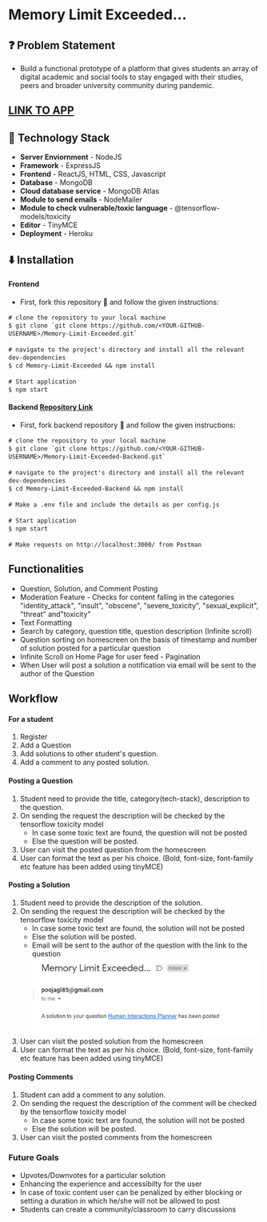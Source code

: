 # Memory Limit Exceeded...

## ❓ Problem Statement

- Build a functional prototype of a platform that gives students an array of digital academic and social tools to stay engaged with their studies, peers and broader university community during pandemic.

## [LINK TO APP](https://memory-limit-exceeded.herokuapp.com)

## 🚧 Technology Stack

- **Server Enviornment** - NodeJS
- **Framework** - ExpressJS
- **Frontend** - ReactJS, HTML, CSS, Javascript
- **Database** - MongoDB
- **Cloud database service** - MongoDB Atlas
- **Module to send emails** - NodeMailer
- **Module to check vulnerable/toxic language** - @tensorflow-models/toxicity
- **Editor** - TinyMCE
- **Deployment** - Heroku

## ⬇️ Installation

#### Frontend

- First, fork this repository 🍴 and follow the given instructions:

```
# clone the repository to your local machine
$ git clone `git clone https://github.com/<YOUR-GITHUB-USERNAME>/Memory-Limit-Exceeded.git`

# navigate to the project's directory and install all the relevant dev-dependencies
$ cd Memory-Limit-Exceeded && npm install

# Start application
$ npm start

```

#### Backend [Repository Link](https://github.com/poojagl85/Memory-Limit-Exceeded-Backend)

- First, fork backend repository 🍴 and follow the given instructions:

```
# clone the repository to your local machine
$ git clone `git clone https://github.com/<YOUR-GITHUB-USERNAME>/Memory-Limit-Exceeded-Backend.git`

# navigate to the project's directory and install all the relevant dev-dependencies
$ cd Memory-Limit-Exceeded-Backend && npm install

# Make a .env file and include the details as per config.js

# Start application
$ npm start

# Make requests on http://localhost:3000/ from Postman

```

## Functionalities

- Question, Solution, and Comment Posting
- Moderation Feature - Checks for content falling in the categories "identity_attack", "insult", "obscene", "severe_toxicity", "sexual_explicit", "threat" and"toxicity"
- Text Formatting
- Search by category, question title, question description (Infinite scroll)
- Question sorting on homescreen on the basis of timestamp and number of solution posted for a particular question
- Infinite Scroll on Home Page for user feed - Pagination
- When User will post a solution a notification via email will be sent to the author of the Question

## Workflow

#### For a student

1. Register
2. Add a Question
3. Add solutions to other student's question.
4. Add a comment to any posted solution.

#### Posting a Question

1. Student need to provide the title, category(tech-stack), description to the question.
2. On sending the request the description will be checked by the tensorflow toxicity model
   - In case some toxic text are found, the question will not be posted
   - Else the question will be posted.
3. User can visit the posted question from the homescreen
4. User can format the text as per his choice. (Bold, font-size, font-family etc feature has been added using tinyMCE)

#### Posting a Solution

1. Student need to provide the description of the solution.
2. On sending the request the description will be checked by the tensorflow toxicity model
   - In case some toxic text are found, the solution will not be posted
   - Else the solution will be posted.
   - Email will be sent to the author of the question with the link to the question
     ![Email to Author of Question](https://github.com/poojagl85/Memory-Limit-Exceeded/blob/master/src/assets/Email%20Snapshot.PNG)
3. User can visit the posted solution from the homescreen
4. User can format the text as per his choice. (Bold, font-size, font-family etc feature has been added using tinyMCE)

#### Posting Comments

1. Student can add a comment to any solution.
2. On sending the request the description of the comment will be checked by the tensorflow toxicity model
   - In case some toxic text are found, the solution will not be posted
   - Else the solution will be posted.
3. User can visit the posted comments from the homescreen

### Future Goals

- Upvotes/Downvotes for a particular solution
- Enhancing the experience and accessibilty for the user
- In case of toxic content user can be penalized by either blocking or setting a duration in which he/she will not be allowed to post
- Students can create a community/classroom to carry discussions
